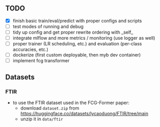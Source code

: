 ## TODO
- [x] finish basic train/eval/predict with proper configs and scripts
- [ ] test modes of running and debug
- [ ] tidy up config and get proper rewrite ordering with \_self\_
- [ ] integrate mlflow and more metrics / monitoring (use logger as well)
- [ ] proper trainer (LR scheduling, etc.) and evaluation (per-class accuracies, etc.)
- [ ] dockerize (first custom deployable, then myb dev container)
- [ ] implement fcg transformer

## Datasets
### FTIR
- to use the FTIR dataset used in the FCG-Former paper:
    - download `dataset.zip` from https://huggingface.co/datasets/lycaoduong/FTIR/tree/main 
    - unzip it in `data/ftir`